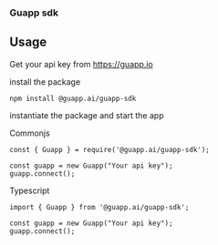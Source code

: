 ### Guapp sdk

## Usage

Get your api key from https://guapp.io

install the package

`npm install @guapp.ai/guapp-sdk`

instantiate the package and start the app

Commonjs

```
const { Guapp } = require('@guapp.ai/guapp-sdk');

const guapp = new Guapp("Your api key");
guapp.connect();
```

Typescript

```
import { Guapp } from '@guapp.ai/guapp-sdk';

const guapp = new Guapp("Your api key");
guapp.connect();
```
